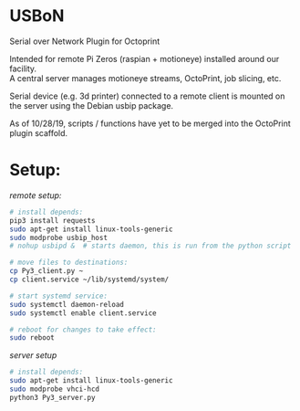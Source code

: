 # USBoN

Serial over Network Plugin for Octoprint    

Intended for remote Pi Zeros (raspian + motioneye) installed around our facility.     
A central server manages motioneye streams, OctoPrint, job slicing, etc.    

Serial device (e.g. 3d printer) connected to a remote client is mounted on the server using the Debian usbip package.       

As of 10/28/19, scripts / functions have yet to be merged into the OctoPrint plugin scaffold. 

# Setup:

*remote setup:*
```bash
# install depends:
pip3 install requests
sudo apt-get install linux-tools-generic
sudo modprobe usbip_host
# nohup usbipd &  # starts daemon, this is run from the python script 

# move files to destinations:
cp Py3_client.py ~
cp client.service ~/lib/systemd/system/

# start systemd service:
sudo systemctl daemon-reload
sudo systemctl enable client.service

# reboot for changes to take effect:
sudo reboot
```

*server setup*  
```bash
# install depends:
sudo apt-get install linux-tools-generic
sudo modprobe vhci-hcd
python3 Py3_server.py
```